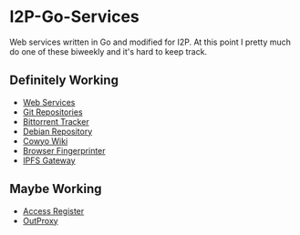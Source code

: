 I2P-Go-Services
===============

Web services written in Go and modified for I2P. At this point I pretty much do
one of these biweekly and it's hard to keep track.

Definitely Working
------------------

 * [Web Services](https://github.com/eyedeekay/eephttpd)
 * [Git Repositories](https://github.com/eyedeekay/gitsam)
 * [Bittorrent Tracker](https://github.com/eyedeekay/samtracker)
 * [Debian Repository](https://github.com/eyedeekay/reposam)
 * [Cowyo Wiki](https://github.com/eyedeekay/cowyosam)
 * [Browser Fingerprinter](https://github.com/eyedeekay/colluding_sites_attack)
 * [IPFS Gateway](https://github.com/RTradeLtd/go-ipfs-plugin-i2p-gateway)

Maybe Working
-------------

 * [Access Register](https://github.com/eyedeekay/accessregister)
 * [OutProxy](https://github.com/eyedeekay/outproxy)
